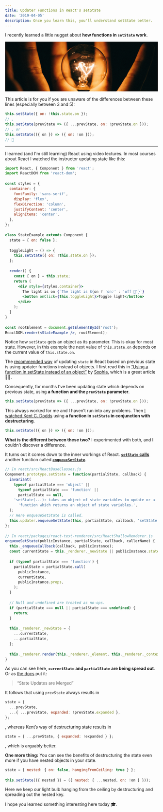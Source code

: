 ```yaml
---
title: Updater Functions in React's setState
date: '2019-04-05'
description: Once you learn this, you'll understand setState better.
---
```


I recently learned a little nugget about **how functions in `setState` work**.

![Now I begin to see … 💡](./ideaBulb.jpg)

This article is for you if you are unaware of the differences between these lines (especially between 3 and 5):

```js
this.setState({ on: !this.state.on });
// ,
this.setState(prevState => ({ ...prevState, on: !prevState.on }));
// , or
this.setState(({ on }) => ({ on: !on }));
// 🤔
```

---

I learned (and I'm still learning) React using video lectures. In most courses about React I watched the instructor updating state like this:

```jsx
import React, { Component } from 'react';
import ReactDOM from 'react-dom';

const styles = {
  container: {
    fontFamily: 'sans-serif',
    display: 'flex',
    flexDirection: 'column',
    justifyContent: 'center',
    alignItems: 'center',
  },
};

class StateExample extends Component {
  state = { on: false };

  toggleLight = () => {
    this.setState({ on: !this.state.on });
  };

  render() {
    const { on } = this.state;
    return (
      <div style={styles.container}>
        The light is on {`The light is ${on ? 'on💡' : 'off 🌃'}`}
        <button onClick={this.toggleLight}>Toggle light</button>
      </div>
    );
  }
}

const rootElement = document.getElementById('root');
ReactDOM.render(<StateExample />, rootElement);
```

Notice how `setState` gets an object as its parameter. This is okay for most state. However, in this example the next value of `this.state.on` depends on the current value of `this.state.on`.

The [recommended way](https://twitter.com/dan_abramov/status/816394376817635329) of updating `state` in React based on previous state is using updater functions instead of objects. I first read this in [“Using a function in setState instead of an object”](https://medium.com/@wisecobbler/using-a-function-in-setstate-instead-of-an-object-1f5cfd6e55d1) by [Sophia](https://medium.com/@wisecobbler), which is a great article 👏🏻.

Consequently, for months I’ve been updating state which depends on previous state, using **a function and the `prevState` parameter**.

```js
this.setState(prevState => ({ ...prevState, on: !prevState.on }));
```

This always worked for me and I haven’t run into any problems. Then [I watched Kent C. Dodds](https://egghead.io/lessons/react-build-a-toggle-component-6bdfaade) using **a function in `setState` in conjunction with destructuring**.

```js
this.setState(({ on }) => ({ on: !on }));
```

**What is the different between these two?** I experimented with both, and I couldn’t discover a difference.

It turns out it comes down to the inner workings of React. [**`setState` calls**](https://github.com/facebook/react/blob/master/packages/react/src/ReactBaseClasses.js#L66) another function called [**`enqueueSetState`**](https://github.com/facebook/react/blob/144328fe81719e916b946e22660479e31561bb0b/packages/react-test-renderer/src/ReactShallowRenderer.js#L62).

```js
// In react/src/ReactBaseClasses.js
Component.prototype.setState = function(partialState, callback) {
  invariant(
    typeof partialState === 'object' ||
      typeof partialState === 'function' ||
      partialState == null,
    'setState(...): takes an object of state variables to update or a ' +
      'function which returns an object of state variables.',
  );
  // Here enqueueSetState is called.
  this.updater.enqueueSetState(this, partialState, callback, 'setState');
};

// In react/packages/react-test-renderer/src/ReactShallowRenderer.js
enqueueSetState(publicInstance, partialState, callback, callerName) {
  this._enqueueCallback(callback, publicInstance);
  const currentState = this._renderer._newState || publicInstance.state;

  if (typeof partialState === 'function') {
    partialState = partialState.call(
      publicInstance,
      currentState,
      publicInstance.props,
    );
  }

  // Null and undefined are treated as no-ops.
  if (partialState === null || partialState === undefined) {
    return;
  }

  this._renderer._newState = {
    ...currentState,
    ...partialState,
  };

  this._renderer.render(this._renderer._element, this._renderer._context);
}
```

As you can see here, **`currentState` and `partialState` are being spread out**. Or as [the docs](https://reactjs.org/docs/state-and-lifecycle.html#state-updates-are-merged) put it:

> “State Updates are Merged”

It follows that using `prevState` always results in

```js
state = {
  ...prevState,
  ...{ ...prevState, expanded: !prevState.expanded },
};
```

, whereas Kent’s way of destructuring state results in

```js
state = { ...prevState, { expanded: !expanded } };
```

, which is arguably better.

**One more thing:** You can see the benefits of destructuring the state even more if you have nested objects in your state.

```js
state = { nested: { on: false, hangingFromCeiling: true } };

this.setState(({ nested }) = ({ nested: { ...nested, on: !on } }));
```

Here we keep our light bulb hanging from the ceiling by destructuring and spreading out the nested key.

I hope you learned something interesting here today 🎓.
